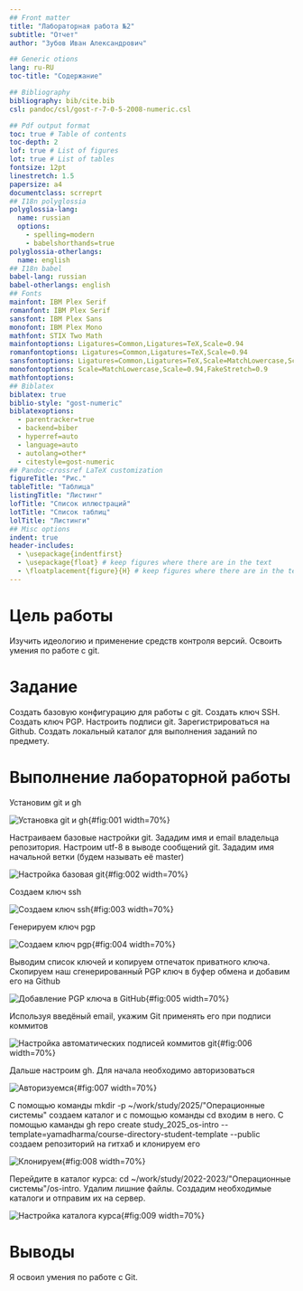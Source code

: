 ```yaml
---
## Front matter
title: "Лабораторная работа №2"
subtitle: "Отчет"
author: "Зубов Иван Александрович"

## Generic otions
lang: ru-RU
toc-title: "Содержание"

## Bibliography
bibliography: bib/cite.bib
csl: pandoc/csl/gost-r-7-0-5-2008-numeric.csl

## Pdf output format
toc: true # Table of contents
toc-depth: 2
lof: true # List of figures
lot: true # List of tables
fontsize: 12pt
linestretch: 1.5
papersize: a4
documentclass: scrreprt
## I18n polyglossia
polyglossia-lang:
  name: russian
  options:
	- spelling=modern
	- babelshorthands=true
polyglossia-otherlangs:
  name: english
## I18n babel
babel-lang: russian
babel-otherlangs: english
## Fonts
mainfont: IBM Plex Serif
romanfont: IBM Plex Serif
sansfont: IBM Plex Sans
monofont: IBM Plex Mono
mathfont: STIX Two Math
mainfontoptions: Ligatures=Common,Ligatures=TeX,Scale=0.94
romanfontoptions: Ligatures=Common,Ligatures=TeX,Scale=0.94
sansfontoptions: Ligatures=Common,Ligatures=TeX,Scale=MatchLowercase,Scale=0.94
monofontoptions: Scale=MatchLowercase,Scale=0.94,FakeStretch=0.9
mathfontoptions:
## Biblatex
biblatex: true
biblio-style: "gost-numeric"
biblatexoptions:
  - parentracker=true
  - backend=biber
  - hyperref=auto
  - language=auto
  - autolang=other*
  - citestyle=gost-numeric
## Pandoc-crossref LaTeX customization
figureTitle: "Рис."
tableTitle: "Таблица"
listingTitle: "Листинг"
lofTitle: "Список иллюстраций"
lotTitle: "Список таблиц"
lolTitle: "Листинги"
## Misc options
indent: true
header-includes:
  - \usepackage{indentfirst}
  - \usepackage{float} # keep figures where there are in the text
  - \floatplacement{figure}{H} # keep figures where there are in the text
---
```


# Цель работы

Изучить идеологию и применение средств контроля версий.
Освоить умения по работе с git.

# Задание

Создать базовую конфигурацию для работы с git.
Создать ключ SSH.
Создать ключ PGP.
Настроить подписи git.
Зарегистрироваться на Github.
Создать локальный каталог для выполнения заданий по предмету.

# Выполнение лабораторной работы

Установим git и gh

![Установка git и gh](image/1.png){#fig:001 width=70%}

Настраиваем базовые настройки git. Зададим имя и email владельца репозитория. Настроим utf-8 в выводе сообщений git. Зададим имя начальной ветки (будем называть её master)

![Настройка базовая git](image/2.png){#fig:002 width=70%}

Создаем ключ ssh

![Создаем ключ ssh](image/3.png){#fig:003 width=70%}

Генерируем ключ pgp

![Cоздаем ключ pgp](image/4.png){#fig:004 width=70%}

Выводим список ключей и копируем отпечаток приватного ключа. Cкопируем наш сгенерированный PGP ключ в буфер обмена и добавим его на Github

![Добавление PGP ключа в GitHub](image/5.png){#fig:005 width=70%}

Используя введёный email, укажим Git применять его при подписи коммитов

![Настройка автоматических подписей коммитов git](image/6.png){#fig:006 width=70%}

Дальше настроим gh. Для начала необходимо авторизоваться

![Авторизуемся](image/7.png){#fig:007 width=70%}

С помощью команды mkdir -p ~/work/study/2025/"Операционные системы" создаем каталог и с помощью команды cd входим в него.
С помощью каманды gh repo create study_2025_os-intro --template=yamadharma/course-directory-student-template --public создаем репозиторий на гитхаб и клонируем его

![Клонируем](image/8.png){#fig:008 width=70%}

Перейдите в каталог курса: cd ~/work/study/2022-2023/"Операционные системы"/os-intro. Удалим лишние файлы. Создадим необходимые каталоги и отправим их на сервер. 

![Настройка каталога курса](image/9.png){#fig:009 width=70%}

# Выводы

Я освоил умения по работе с Git.

